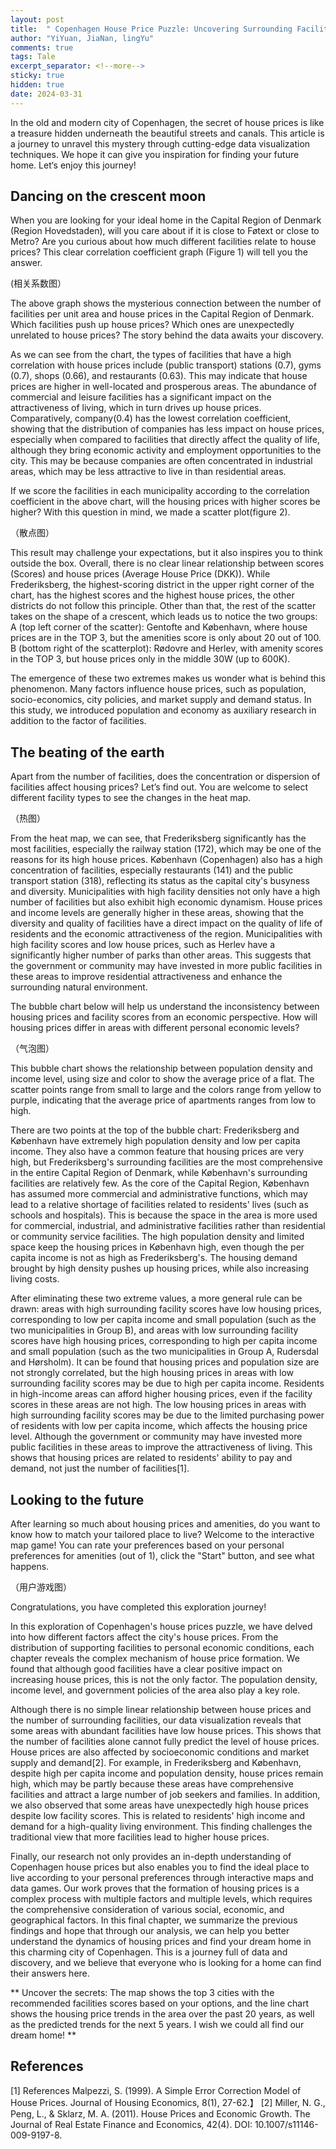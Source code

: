 ```yaml
---
layout: post
title:  " Copenhagen House Price Puzzle: Uncovering Surrounding Facilities "
author: "YiYuan, JiaNan, lingYu"
comments: true
tags: Tale
excerpt_separator: <!--more-->
sticky: true
hidden: true
date: 2024-03-31
---
```


In the old and modern city of Copenhagen, the secret of house prices is like a treasure hidden underneath the beautiful streets and canals. This article is a journey to unravel this mystery through cutting-edge data visualization techniques. We hope it can give you inspiration for finding your future home. Let‘s enjoy this journey!

## Dancing on the crescent moon
When you are looking for your ideal home in the Capital Region of Denmark (Region Hovedstaden), will you care about if it is close to Føtext or close to Metro? Are you curious about how much different facilities relate to house prices? This clear correlation coefficient graph (Figure 1)  will tell you the answer.

(相关系数图）

The above graph shows the mysterious connection between the number of facilities per unit area and house prices in the Capital Region of Denmark. Which facilities push up house prices? Which ones are unexpectedly unrelated to house prices? The story behind the data awaits your discovery.

As we can see from the chart, the types of facilities that have a high correlation with house prices include  (public transport) stations (0.7), gyms (0.7), shops (0.66), and restaurants (0.63). This may indicate that house prices are higher in well-located and prosperous areas. The abundance of commercial and leisure facilities has a significant impact on the attractiveness of living, which in turn drives up house prices. Comparatively, company(0.4) has the lowest correlation coefficient, showing that the distribution of companies has less impact on house prices, especially when compared to facilities that directly affect the quality of life, although they bring economic activity and employment opportunities to the city. This may be because companies are often concentrated in industrial areas, which may be less attractive to live in than residential areas.

If we score the facilities in each municipality according to the correlation coefficient in the above chart, will the housing prices with higher scores be higher? With this question in mind, we made a scatter plot(figure 2).

（散点图）

This result may challenge your expectations, but it also inspires you to think outside the box. Overall, there is no clear linear relationship between scores (Scores) and house prices (Average House Price (DKK)). While Frederiksberg, the highest-scoring district in the upper right corner of the chart, has the highest scores and the highest house prices, the other districts do not follow this principle. Other than that, the rest of the scatter takes on the shape of a crescent, which leads us to notice the two groups: A (top left corner of the scatter): Gentofte and København, where house prices are in the TOP 3, but the amenities score is only about 20 out of 100. B (bottom right of the scatterplot): Rødovre and Herlev, with amenity scores in the TOP 3, but house prices only in the middle 30W (up to 600K).

The emergence of these two extremes makes us wonder what is behind this phenomenon. Many factors influence house prices, such as population, socio-economics, city policies, and market supply and demand status. In this study, we introduced population and economy as auxiliary research in addition to the factor of facilities.


## The beating of the earth
Apart from the number of facilities, does the concentration or dispersion of facilities affect housing prices? Let’s find out. You are welcome to select different facility types to see the changes in the heat map.

（热图）

From the heat map, we can see, that Frederiksberg significantly has the most facilities, especially the railway station (172), which may be one of the reasons for its high house prices. København (Copenhagen) also has a high concentration of facilities, especially restaurants (141) and the public transport station (318), reflecting its status as the capital city's busyness and diversity. Municipalities with high facility densities not only have a high number of facilities but also exhibit high economic dynamism. House prices and income levels are generally higher in these areas, showing that the diversity and quality of facilities have a direct impact on the quality of life of residents and the economic attractiveness of the region. Municipalities with high facility scores and low house prices, such as Herlev have a significantly higher number of parks than other areas. This suggests that the government or community may have invested in more public facilities in these areas to improve residential attractiveness and enhance the surrounding natural environment.

The bubble chart below will help us understand the inconsistency between housing prices and facility scores from an economic perspective. How will housing prices differ in areas with different personal economic levels?

（气泡图）

This bubble chart shows the relationship between population density and income level, using size and color to show the average price of a flat. The scatter points range from small to large and the colors range from yellow to purple, indicating that the average price of apartments ranges from low to high.

There are two points at the top of the bubble chart: Frederiksberg and København have extremely high population density and low per capita income. They also have a common feature that housing prices are very high, but Frederiksberg's surrounding facilities are the most comprehensive in the entire Capital Region of Denmark, while København's surrounding facilities are relatively few. As the core of the Capital Region, København has assumed more commercial and administrative functions, which may lead to a relative shortage of facilities related to residents' lives (such as schools and hospitals). This is because the space in the area is more used for commercial, industrial, and administrative facilities rather than residential or community service facilities. The high population density and limited space keep the housing prices in København high, even though the per capita income is not as high as Frederiksberg's. The housing demand brought by high density pushes up housing prices, while also increasing living costs.

After eliminating these two extreme values, a more general rule can be drawn: areas with high surrounding facility scores have low housing prices, corresponding to low per capita income and small population (such as the two municipalities in Group B), and areas with low surrounding facility scores have high housing prices, corresponding to high per capita income and small population (such as the two municipalities in Group A, Rudersdal and Hørsholm). It can be found that housing prices and population size are not strongly correlated, but the high housing prices in areas with low surrounding facility scores may be due to high per capita income. Residents in high-income areas can afford higher housing prices, even if the facility scores in these areas are not high. The low housing prices in areas with high surrounding facility scores may be due to the limited purchasing power of residents with low per capita income, which affects the housing price level. Although the government or community may have invested more public facilities in these areas to improve the attractiveness of living. This shows that housing prices are related to residents' ability to pay and demand, not just the number of facilities[1].


## Looking to the future
After learning so much about housing prices and amenities, do you want to know how to match your tailored place to live? Welcome to the interactive map game! You can rate your preferences based on your personal preferences for amenities (out of 1), click the "Start" button, and see what happens.

（用户游戏图）

Congratulations, you have completed this exploration journey!

In this exploration of Copenhagen's house prices puzzle, we have delved into how different factors affect the city's house prices. From the distribution of supporting facilities to personal economic conditions, each chapter reveals the complex mechanism of house price formation. We found that although good facilities have a clear positive impact on increasing house prices, this is not the only factor. The population density, income level, and government policies of the area also play a key role.

Although there is no simple linear relationship between house prices and the number of surrounding facilities, our data visualization reveals that some areas with abundant facilities have low house prices. This shows that the number of facilities alone cannot fully predict the level of house prices. House prices are also affected by socioeconomic conditions and market supply and demand[2]. For example, in Frederiksberg and København, despite high per capita income and population density, house prices remain high, which may be partly because these areas have comprehensive facilities and attract a large number of job seekers and families. In addition, we also observed that some areas have unexpectedly high house prices despite low facility scores. This is related to residents' high income and demand for a high-quality living environment. This finding challenges the traditional view that more facilities lead to higher house prices.

Finally, our research not only provides an in-depth understanding of Copenhagen house prices but also enables you to find the ideal place to live according to your personal preferences through interactive maps and data games. Our work proves that the formation of housing prices is a complex process with multiple factors and multiple levels, which requires the comprehensive consideration of various social, economic, and geographical factors. In this final chapter, we summarize the previous findings and hope that through our analysis, we can help you better understand the dynamics of housing prices and find your dream home in this charming city of Copenhagen. This is a journey full of data and discovery, and we believe that everyone who is looking for a home can find their answers here.

** Uncover the secrets: The map shows the top 3 cities with the recommended facilities scores based on your options, and the line chart shows the housing price trends in the area over the past 20 years, as well as the predicted trends for the next 5 years. I wish we could all find our dream home! **

## References
[1] References Malpezzi, S. (1999). A Simple Error Correction Model of House Prices. Journal of Housing Economics, 8(1), 27-62.】
[2] Miller, N. G., Peng, L., & Sklarz, M. A. (2011). House Prices and Economic Growth. The Journal of Real Estate Finance and Economics, 42(4). DOI: 10.1007/s11146-009-9197-8.

